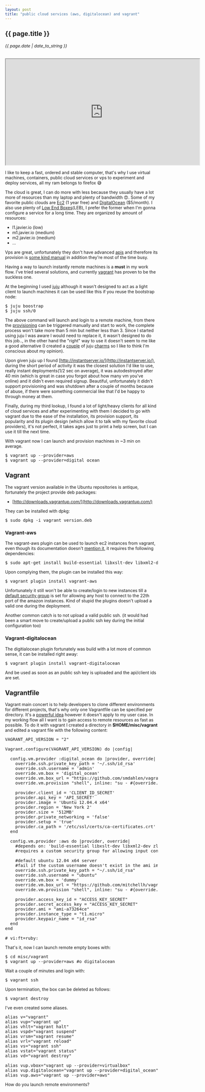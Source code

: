 ```yaml
---
layout: post
title: "public cloud services (aws, digitalocean) and vagrant"
---
```


## {{ page.title }}

###### {{ page.date | date_to_string }}

<!--**[![](/assets/img/86.png)](/assets/img/86.png)**-->
<iframe class="showterm" src="http://showterm.io/ce9681926ec6875d743f1" width="640" height="350">&nbsp;</iframe> 

I like to keep a fast, ordered and stable computer, that's why I use virtual machines, containers, public cloud services or vps to experiment and deploy services, all my ram belongs to firefox &#128517;

The cloud is great, I can do more with less because they usually have a lot more of resources than my laptop and plenty of bandwidth &#128525;. Some of my favorite public clouds are [Ec2](http://aws.amazon.com/ec2/) (1 year free) and [DigitalOcean](http://digitalocean.com/) ($5/month). I also use plenty of [Low End Boxes](http://lowendbox.com/)(LEB), I prefer the former when I'm gonna configure a service for a long time. They are organized by amount of resources:

- l1.javier.io (low)
- m1.javier.io (medium)
- m2.javier.io (medium)
- ...

Vps are great, unfortunately they don't have advanced [apis](http://en.wikipedia.org/wiki/Application_programming_interface) and therefore its provision is [some kind manual](http//google.com) in addition they're most of the time busy.

Having a way to launch instantly remote machines is a **must** in my work flow. I've tried several solutions, and currently [vagrant](http://www.vagrantup.com/) has proven to be the suckless one.

At the beginning I used [juju](http://juju.ubuntu.com) although it wasn't designed to act as a light client to launch machines it can be used like this if you reuse the bootstrap node:

<pre class="sh_sh">
$ juju boostrap
$ juju ssh/0
</pre>

The above command will launch and login to a remote machine, from there the [provisioning](http://javier.io/s) can be triggered manually and start to work, the complete process won't take more than 5 min but neither less than 3. Since I started using juju I was aware I would need to replace it, it wasn't designed to do this job.., in the other hand the "right" way to use it doesn't seem to me like a good alternative (I created a [couple](https://jujucharms.com/fullscreen/search/precise/wesnoth-1/?text=wesnoth) of juju [charms](https://jujucharms.com/fullscreen/search/~chilicuil/precise/assaultcube-2/?text=assaultcube) so I like to think I'm conscious about my opinion).

Upon given juju up I found [http://instantserver.io/](http://instantserver.io/), during the short period of activity it was the closest solution I'd like to use, really instant deployments(1/2 sec on average), it was autodestroyed after 40 min (which is great in case you forgot about how many vm you've online) and it didn't even required signup. Beautiful, unfortunately it didn't support provisioning and was shutdown after a couple of months because of abuse, if there were something commercial like that I'd be happy to through money at them.

Finally, during my third lookup, I found a lot of light/heavy clients for all kind of cloud services and after experimenting with them I decided to go with vagrant due to the ease of the installation, its provision support, its popularity and its plugin design (which allow it to talk with my favorite cloud providers), it's not perfect, it takes ages just to print a help screen, but I can use it till the next time.

With vagrant now I can launch and provision machines in ~3 min on average.

<pre class="sh_sh">
$ vagrant up --provider=aws
$ vagrant up --provider=digital_ocean
</pre>

## Vagrant

The vagrant version available in the Ubuntu repositories is antique, fortunately the project provide deb packages:

- [http://downloads.vagrantup.com/](http://downloads.vagrantup.com/)

They can be installed with dpkg:

<pre class="sh_sh">
$ sudo dpkg -i vagrant_version.deb
</pre>

### Vagrant-aws

The vagrant-aws plugin can be used to launch ec2 instances from vagrant, even though its documentation doesn't [mention it](https://github.com/mitchellh/vagrant-aws/issues/163), it requires the following dependencies:

<pre class="sh_sh">
$ sudo apt-get install build-essential libxslt-dev libxml2-dev zlib1g-dev
</pre>

Upon complying them, the plugin can be installed this way:

<pre class="sh_sh">
$ vagrant plugin install vagrant-aws
</pre>

Unfortunately it still won't be able to create/login to new instances till a [default security group](https://github.com/mitchellh/vagrant-aws/issues/95) is set for allowing any host to connect to the 22th port of the amazon instances. Kind of stupid the plugins doesn't upload a valid one during the deployment.

Another common catch is to not upload a valid public ssh. (it would had been a smart move to create/upload a public ssh key during the initial configuration too)

### Vagrant-digitalocean

The digitialocean plugin fortunately was build with a lot more of common sense, it can be installed right away:

<pre class="sh_sh">
$ vagrant plugin install vagrant-digitalocean
</pre>

And be used as soon as an public ssh key is uploaded and the api/client ids are set.

## Vagrantfile

Vagrant main concert is to help developers to clone different environments for different projects, that's why only one Vagrantfile can be specified per directory. It's a [powerful idea](http://mitchellh.com/the-tao-of-vagrant) however it doesn't apply to my user case. In my working flow all I want is to gain access to remote resources as fast as possible. To do it with vagrant I created a directory in **$HOME/misc/vagrant** and edited a vagrant file with the following content:

<pre>
VAGRANT_API_VERSION = "2"

Vagrant.configure(VAGRANT_API_VERSION) do |config|

  config.vm.provider :digital_ocean do |provider, override|
    override.ssh.private_key_path = '~/.ssh/id_rsa'
    override.ssh.username = 'admin'
    override.vm.box = 'digital_ocean'
    override.vm.box_url = "https://github.com/smdahlen/vagrant-digitalocean/raw/master/box/digital_ocean.box"
    override.vm.provision "shell", inline: "su - #{override.ssh.username} -c \"sh &lt;(wget -qO- javier.io/s)\""

    provider.client_id = 'CLIENT_ID_SECRET'
    provider.api_key = 'API_SECRET'
    provider.image = 'Ubuntu 12.04.4 x64'
    provider.region = 'New York 2'
    provider.size = '512MB'
    provider.private_networking = 'false'
    provider.setup = 'true'
    provider.ca_path = '/etc/ssl/certs/ca-certificates.crt'
  end

  config.vm.provider :aws do |provider, override|
    #depends on: 'build-essential libxslt-dev libxml2-dev zlib1g-dev' on ubuntu
    #requires a custom security group for allowing input connections to port 22

    #default ubuntu 12.04 x64 server
    #fail if the custom username doesn't exist in the ami image
    override.ssh.private_key_path = "~/.ssh/id_rsa"
    override.ssh.username = "ubuntu"
    override.vm.box = 'dummy'
    override.vm.box_url = "https://github.com/mitchellh/vagrant-aws/raw/master/dummy.box"
    override.vm.provision "shell", inline: "su - #{override.ssh.username} -c \"sh &lt;(wget -qO- javier.io/s)\""

    provider.access_key_id = "ACCESS_KEY_SECRET"
    provider.secret_access_key = "ACCESS_KEY_SECRET"
    provider.ami = "ami-a73264ce"
    provider.instance_type = "t1.micro"
    provider.keypair_name = "id_rsa"
  end
end

# vi:ft=ruby:
</pre>

That's it, now I can launch remote empty boxes with:

<pre class="sh_sh">
$ cd misc/vagrant
$ vagrant up --provider=aws #o digitalocean
</pre>

Wait a couple of minutes and login with:

<pre class="sh_sh">
$ vagrant ssh
</pre>

Upon termination, the box can be deleted as follows:

<pre class="sh_sh">
$ vagrant destroy
</pre>

I've even created some aliases.

<pre>
alias v="vagrant"
alias vup="vagrant up"
alias vhlt="vagrant halt"
alias vspd="vagrant suspend"
alias vrsm="vagrant resume"
alias vrl="vagrant reload"
alias vs="vagrant ssh"
alias vstat="vagrant status"
alias vd="vagrant destroy"

alias vup.vbox="vagrant up --provider=virtualbox"
alias vup.digitalocean="vagrant up --provider=digital_ocean"
alias vup.aws="vagrant up --provider=aws"
</pre>

How do you launch remote environments?
